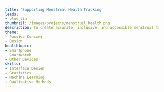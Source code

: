 ```yaml
---
title: 'Supporting Menstrual Health Tracking'
leads: 
- blue_lin
thumbnail: /images/projects/menstrual_health.png
description: To create accurate, inclusive, and accessible menstrual trackers through passive physiological monitoring and user-centered design.
theme: 
- Passive Sensing
- Design
healthtopic:
- Smartphone
- Smartwatch
- Other Devices
skills:
- Interface Design
- Statistics
- Machine Learning
- Qualitative Methods
---
```

